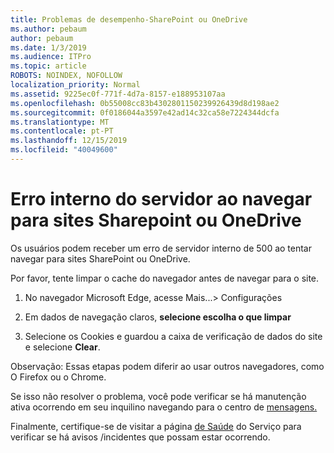```yaml
---
title: Problemas de desempenho-SharePoint ou OneDrive
ms.author: pebaum
author: pebaum
ms.date: 1/3/2019
ms.audience: ITPro
ms.topic: article
ROBOTS: NOINDEX, NOFOLLOW
localization_priority: Normal
ms.assetid: 9225ec0f-771f-4d7a-8157-e188953107aa
ms.openlocfilehash: 0b55008cc83b4302801150239926439d8d198ae2
ms.sourcegitcommit: 0f0186044a3597e42ad14c32ca58e7224344dcfa
ms.translationtype: MT
ms.contentlocale: pt-PT
ms.lasthandoff: 12/15/2019
ms.locfileid: "40049600"
---
```

# <a name="internal-server-error-when-navigating-to-sharepoint-or-onedrive-sites"></a>Erro interno do servidor ao navegar para sites Sharepoint ou OneDrive

Os usuários podem receber um erro de servidor interno de 500 ao tentar navegar para sites SharePoint ou OneDrive. 

Por favor, tente limpar o cache do navegador antes de navegar para o site.


1. No navegador Microsoft Edge, acesse Mais...> Configurações

2. Em dados de navegação claros, **selecione escolha o que limpar**

3. Selecione os Cookies e guardou a caixa de verificação de dados do site e selecione **Clear**.

Observação: Essas etapas podem diferir ao usar outros navegadores, como O Firefox ou o Chrome.

Se isso não resolver o problema, você pode verificar se há manutenção ativa ocorrendo em seu inquilino navegando para o centro de [mensagens.](https://portal.office.com/adminportal/home#/MessageCenter)

Finalmente, certifique-se de visitar a página [de Saúde](https://portal.office.com/adminportal/home#/servicehealth) do Serviço para verificar se há avisos /incidentes que possam estar ocorrendo.

